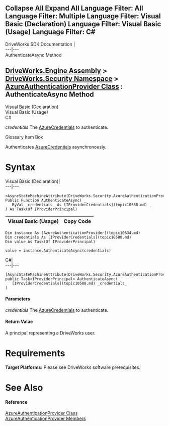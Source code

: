 Collapse All Expand All Language Filter: All  Language Filter: Multiple  Language Filter: Visual Basic (Declaration) Language Filter: Visual Basic (Usage) Language Filter: C#  
---  
DriveWorks SDK Documentation  |   
---|---  
AuthenticateAsync Method   
  
[DriveWorks.Engine Assembly](topic2156.md) > [DriveWorks.Security Namespace](topic10574.md) > [AzureAuthenticationProvider Class](topic10634.md) : AuthenticateAsync Method  
---  
  
Visual Basic (Declaration)    
Visual Basic (Usage)    
C# 

_credentials_
    The [AzureCredentials](topic10646.md) to authenticate.

Glossary Item Box

Authenticates [AzureCredentials](topic10646.md) asynchronously. 

# Syntax

Visual Basic (Declaration)|   
---|---  
      
    
    <AsyncStateMachineAttribute(DriveWorks.Security.AzureAuthenticationProvider+VB$StateMachine_8_AuthenticateAsync)>
    Public Function AuthenticateAsync( _
       ByVal _credentials_ As [IProviderCredentials](topic10588.md) _
    ) As Task(Of IProviderPrincipal)  
  
Visual Basic (Usage)| Copy Code  
---|---  
      
    
    Dim instance As [AzureAuthenticationProvider](topic10634.md)
    Dim credentials As [IProviderCredentials](topic10588.md)
    Dim value As Task(Of IProviderPrincipal)
     
    value = instance.AuthenticateAsync(credentials)  
  
C#|   
---|---  
      
    
    [AsyncStateMachineAttribute(DriveWorks.Security.AzureAuthenticationProvider+VB$StateMachine_8_AuthenticateAsync)]
    public Task<IProviderPrincipal> AuthenticateAsync( 
       [IProviderCredentials](topic10588.md) _credentials_
    )  
  
#### Parameters

 _credentials_
    The [AzureCredentials](topic10646.md) to authenticate.

#### Return Value

A principal representing a DriveWorks user.

# Requirements

**Target Platforms:** Please see DriveWorks software prerequisites.

# See Also

#### Reference

[AzureAuthenticationProvider Class](topic10634.md)   
[AzureAuthenticationProvider Members](topic10635.md)


